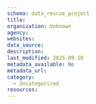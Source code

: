 ```yaml
---
schema: data_rescue_project 
title: 
organization: Unknown
agency: 
websites: 
data_source: 
description: 
last_modified: 2025-09-10
metadata_available: No
metadata_url: 
category:
  - Uncategorized 
resources:
---
```

